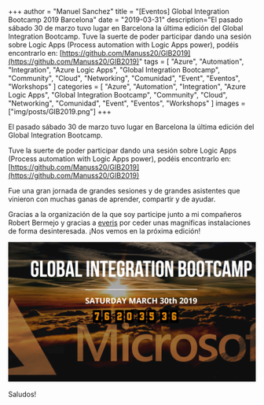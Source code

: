 +++
author = "Manuel Sanchez"
title = "[Eventos] Global Integration Bootcamp 2019 Barcelona"
date = "2019-03-31"
description="El pasado sábado 30 de marzo tuvo lugar en Barcelona la última edición del Global Integration Bootcamp. Tuve la suerte de poder participar dando una sesión sobre Logic Apps (Process automation with Logic Apps power), podéis encontrarlo en: [https://github.com/Manuss20/GIB2019](https://github.com/Manuss20/GIB2019)"
tags = [
    "Azure", "Automation", "Integration", "Azure Logic Apps", "Global Integration Bootcamp", "Community", "Cloud", "Networking", "Comunidad", "Event", "Eventos", "Workshops"
]
categories = [
    "Azure", "Automation", "Integration", "Azure Logic Apps", "Global Integration Bootcamp", "Community", "Cloud", "Networking", "Comunidad", "Event", "Eventos", "Workshops"
]
images  = ["img/posts/GIB2019.png"]
+++

El pasado sábado 30 de marzo tuvo lugar en Barcelona la última edición del Global Integration Bootcamp.

Tuve la suerte de poder participar dando una sesión sobre Logic Apps (Process automation with Logic Apps power), podéis encontrarlo en: [https://github.com/Manuss20/GIB2019](https://github.com/Manuss20/GIB2019)

Fue una gran jornada de grandes sesiones y de grandes asistentes que vinieron con muchas ganas de aprender, compartir y de ayudar.

Gracias a la organización de la que soy participe junto a mi compañeros Robert Bermejo y gracias a [everis](https://everis.com/global/en) por ceder unas magníficas instalaciones de forma desinteresada.
¡Nos vemos en la próxima edición!

![alt text](/img/posts/GIB2019.png "Logo GIB 2019")

Saludos!